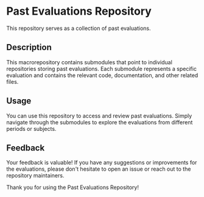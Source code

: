 # Past Evaluations Repository

This repository serves as a collection of past evaluations.

## Description

This macrorepository contains submodules that point to individual repositories storing past evaluations. Each submodule represents a specific evaluation and contains the relevant code, documentation, and other related files.

## Usage

You can use this repository to access and review past evaluations. Simply navigate through the submodules to explore the evaluations from different periods or subjects.

## Feedback

Your feedback is valuable! If you have any suggestions or improvements for the evaluations, please don't hesitate to open an issue or reach out to the repository maintainers.

Thank you for using the Past Evaluations Repository!
